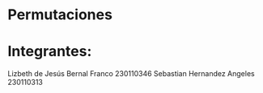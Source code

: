 # Permutaciones

# Integrantes:

Lizbeth de Jesús Bernal Franco 230110346
Sebastian Hernandez Angeles 230110313